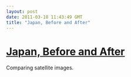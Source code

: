 ```yaml
---
layout: post
date: 2011-03-18 11:43:49 GMT
title: "Japan, Before and After"
---
```

# [Japan, Before and After](http://www.nytimes.com/interactive/2011/03/13/world/asia/satellite-photos-japan-before-and-after-tsunami.html)

Comparing satellite images.
